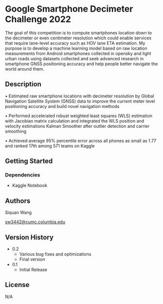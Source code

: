 # Google Smartphone Decimeter Challenge 2022

The goal of this competition is to compute smartphones location down to the decimeter or even centimeter resolution which could enable services that require lane-level accuracy such as HOV lane ETA estimation. My purpose is to develop a machine learning model based on raw location measurements from Android smartphones collected in opensky and light urban roads using datasets collected and seek advanced research in smartphone GNSS positioning accuracy and help people better navigate the world around them.

## Description

•	Estimated raw smartphone locations with decimeter resolution by Global Navigation Satellite System (GNSS) data to improve the current meter level positioning accuracy and build novel navigation methods

•	Performed accelerated robust weighted least squares (WLS) estimation with Jacobian matrix calculation and integrated the WLS position and velocity estimations Kalman Smoother after outlier detection and carrier smoothing 

•	Achieved average 95% percentile error across all phones as small as 1.77 and ranked 17th among 571 teams on Kaggle


## Getting Started

### Dependencies

* Kaggle Notebook

## Authors
Siquan Wang

sw3442@cumc.columbia.edu

## Version History

* 0.2
    * Various bug fixes and optimizations
    * Final version
* 0.1
    * Initial Release 

## License

N/A

